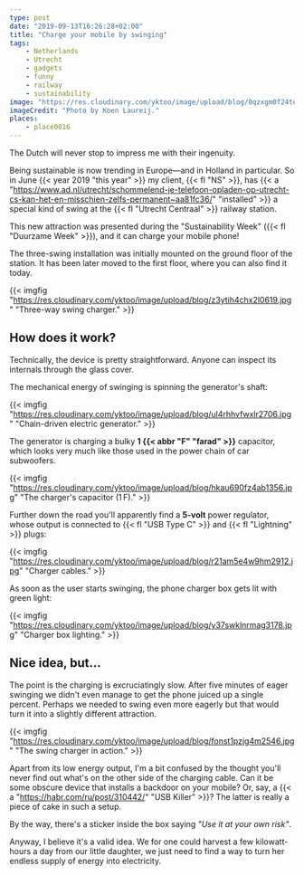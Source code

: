 ```yaml
---
type: post
date: "2019-09-13T16:26:28+02:00"
title: "Charge your mobile by swinging"
tags:
    - Netherlands
    - Utrecht
    - gadgets
    - funny
    - railway
    - sustainability
image: "https://res.cloudinary.com/yktoo/image/upload/blog/0qzxgm0f24tq1776.jpg"
imageCredit: "Photo by Koen Laureij."
places:
    - place0016
---
```


The Dutch will never stop to impress me with their ingenuity.

Being sustainable is now trending in Europe—and in Holland in particular. So in June {{< year 2019 "this year" >}} my client, {{< fl "NS" >}}, has {{< a "https://www.ad.nl/utrecht/schommelend-je-telefoon-opladen-op-utrecht-cs-kan-het-en-misschien-zelfs-permanent~aa81fc36/" "installed" >}} a special kind of swing at the {{< fl "Utrecht Centraal" >}} railway station.

This new attraction was presented during the "Sustainability Week" ({{< fl "Duurzame Week" >}}), and it can charge your mobile phone!

<!--more-->

The three-swing installation was initially mounted on the ground floor of the station. It has been later moved to the first floor, where you can also find it today.

{{< imgfig "https://res.cloudinary.com/yktoo/image/upload/blog/z3ytih4chx2l0619.jpg" "Three-way swing charger." >}}

## How does it work?

Technically, the device is pretty straightforward. Anyone can inspect its internals through the glass cover.

The mechanical energy of swinging is spinning the generator's shaft:

{{< imgfig "https://res.cloudinary.com/yktoo/image/upload/blog/ul4rhhvfwxlr2706.jpg" "Chain-driven electric generator." >}}

The generator is charging a bulky **1 {{< abbr "F" "farad" >}}** capacitor, which looks very much like those used in the power chain of car subwoofers.

{{< imgfig "https://res.cloudinary.com/yktoo/image/upload/blog/hkau690fz4ab1356.jpg" "The charger's capacitor (1 F)." >}}

Further down the road you'll apparently find a **5-volt** power regulator, whose output is connected to {{< fl "USB Type C" >}} and {{< fl "Lightning" >}} plugs:

{{< imgfig "https://res.cloudinary.com/yktoo/image/upload/blog/r21am5e4w9hm2912.jpg" "Charger cables." >}}

As soon as the user starts swinging, the phone charger box gets lit with green light:

{{< imgfig "https://res.cloudinary.com/yktoo/image/upload/blog/y37swklnrmag3178.jpg" "Charger box lighting." >}}

## Nice idea, but…

The point is the charging is excruciatingly slow. After five minutes of eager swinging we didn't even manage to get the phone juiced up a single percent. Perhaps we needed to swing even more eagerly but that would turn it into a slightly different attraction.

{{< imgfig "https://res.cloudinary.com/yktoo/image/upload/blog/fonst1pzjg4m2546.jpg" "The swing charger in action." >}}

Apart from its low energy output, I'm a bit confused by the thought you'll never find out what's on the other side of the charging cable. Can it be some obscure device that installs a backdoor on your mobile? Or, say, a {{< a "https://habr.com/ru/post/310442/" "USB Killer" >}}? The latter is really a piece of cake in such a setup.

By the way, there's a sticker inside the box saying *"Use it at your own risk"*.

Anyway, I believe it's a valid idea. We for one could harvest a few kilowatt-hours a day from our little daughter, we just need to find a way to turn her endless supply of energy into electricity.

